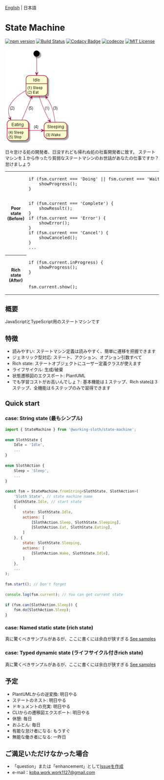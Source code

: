 [English](README.md) | 日本語

# State Machine

[![npm version](https://badge.fury.io/js/%40working-sloth%2Fstate-machine.svg)](https://badge.fury.io/js/%40working-sloth%2Fstate-machine)
[![Build Status](https://travis-ci.org/work-work-komei/node.state-machine.svg?branch=develop)](https://travis-ci.org/work-work-komei/node.state-machine)
[![Codacy Badge](https://api.codacy.com/project/badge/Grade/03db41b395194a168573c9b647f9db24)](https://app.codacy.com/app/work-work-komei/node.state-machine?utm_source=github.com&utm_medium=referral&utm_content=work-work-komei/node.state-machine&utm_campaign=Badge_Grade_Dashboard)
[![codecov](https://codecov.io/gh/work-work-komei/node.state-machine/branch/develop/graph/badge.svg)](https://codecov.io/gh/work-work-komei/node.state-machine)
[![MIT License](http://img.shields.io/badge/license-MIT-blue.svg?style=flat)](LICENSE)

![StateMachine](samples/1.quick-start/state.png)

日々怠ける処の開発者、日没すれども帰れぬ処の社畜開発者に致す。
ステートマシンを１から作ったり貧弱なステートマシンのお世話があなたの仕事ですか？
怠けましょう
<table>
    <tr>
        <th>Poor state<br>(Before)</th>
        <td>
<pre>
if (fsm.current === 'Doing' || fsm.curent === 'Waiting' || ...) {
    showProgress();
}
<br>
if (fsm.current === 'Complete') {
    showResult();
}
if (fsm.current === 'Error') {
    showError();
}
if (fsm.current === 'Cancel') {
    showCanceled();
}
...
</pre>
        </td>
    </tr>
    <tr>
        <th>Rich state<br>(After)</th>
        <td>
<pre>
if (fsm.current.inProgress) {
    showProgress();
}
<br>
fsm.current.show();
</pre>
        </td>
    </tr>
</table>

## 概要
 JavaScriptとTypeScript用のステートマシンです

## 特徴
- 読みやすい: ステートマシン定義は読みやすく、簡単に遷移を把握できます
- ジェネリック型対応: ステート、アクション、オプション引数すべて
- Rich state: ステートオブジェクトにユーザー定義クラスが使えます
- ライフサイクル: 生成/破棄
- 状態遷移図のエクスポート: PlantUML
- でも学習コストがお高いんでしょ？: 基本機能は１ステップ、Rich stateは３ステップ、全機能は６ステップのみで習得できます

## Quick start

### case: String state (最もシンプル)
```js
import { StateMachine } from '@working-sloth/state-machine';

enum SlothState {
    Idle = 'Idle',
    ...
}

enum SlothAction {
    Sleep = 'Sleep',
    ...
}

const fsm = StateMachine.fromString<SlothState, SlothAction>(
    'Sloth State', // state machine name
    SlothState.Idle, // start state
    {
        state: SlothState.Idle,
        actions: [
            [SlothAction.Sleep, SlothState.Sleeping],
            [SlothAction.Eat, SlothState.Eating],
        ]
    }, {
        state: SlothState.Sleeping,
        actions: [
            [SlothAction.Wake, SlothState.Idle],
        ]
    },
    ...
);

fsm.start(); // Don't forget

console.log(fsm.current); // You can get current state

if (fsm.can(SlothAction.Sleep)) {
    fsm.do(SlothAction.Sleep);
}
```

### case: Named static state (rich state)
 真に驚くべきサンプルがあるが、ここに書くには余白が狭すぎる
 [See samples](samples)

### case: Typed dynamic state (ライフサイクル付きrich state)
 真に驚くべきサンプルがあるが、ここに書くには余白が狭すぎる
 [See samples](samples)

## 予定
- PlantUMLからの逆変換: 明日やる
- ステートのネスト: 明日やる
- ドキュメントの充実: 明日やる
- CLIからの遷移図エクスポート: 明日やる
- 休憩: 毎日
- おふとん: 毎日
- 有能な怠け者になる: もうすぐ
- 無能な働き者になる: 一昨日

## ご満足いただけなかった場合
- 「question」または「enhancement」として[Issueを作成](https://github.com/work-work-komei/node.data-matrix/issues)
- e-mail：koba.work.work1127@gmail.com

